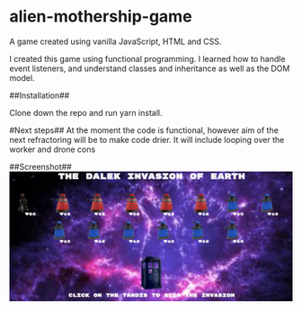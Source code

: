 # alien-mothership-game
A game created using vanilla JavaScript, HTML and CSS.

I created this game using functional programming. I learned how to handle event listeners, and understand classes and inheritance as well as the DOM model. 

##Installation##

Clone down the repo and run yarn install.


#Next steps##
At the moment the code is functional, however aim of the next refractoring will be to make code drier.
It will include looping over the worker and drone cons



##Screenshot##
![Screenshot](alien-mothership-game-preview.png)

